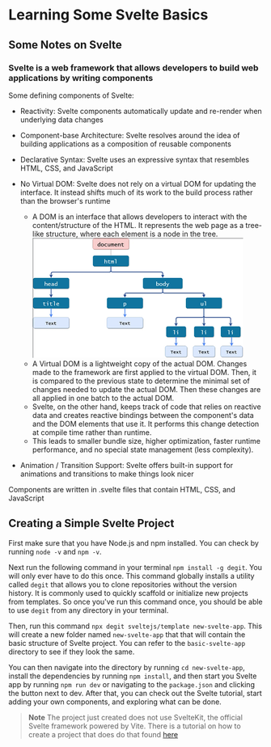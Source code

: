 # Learning Some Svelte Basics

## Some Notes on Svelte

### Svelte is a web framework that allows developers to build web applications by writing components

Some defining components of Svelte:

- Reactivity: Svelte components automatically update and re-render when underlying data changes
- Component-base Architecture: Svelte resolves around the idea of building applications as a composition of 
reusable components
- Declarative Syntax: Svelte uses an expressive syntax that resembles HTML, CSS, and JavaScript
- No Virtual DOM: Svelte does not rely on a virtual DOM for updating the interface. It instead shifts
much of its work to the build process rather than the browser's runtime

  - A DOM is an interface that allows developers to interact with the content/structure of the HTML.
It represents the web page as a tree-like structure, where each element is a node in the tree.
![img.png](img.png)
  - A Virtual DOM is a lightweight copy of the actual DOM. Changes made to the framework are first applied
to the virtual DOM. Then, it is compared to the previous state to determine the minimal set of changes needed
to update the actual DOM. Then these changes are all applied in one batch to the actual DOM.
  - Svelte, on the other hand, keeps track of code that relies on reactive data and creates reactive bindings 
between the component's data and the DOM elements that use it. It performs this change detection at compile time
rather than runtime.
  - This leads to smaller bundle size, higher optimization, faster runtime performance, and no special state
management (less complexity).
- Animation / Transition Support: Svelte offers built-in support for animations and transitions to make things look nicer

Components are written in .svelte files that contain HTML, CSS, and JavaScript

## Creating a Simple Svelte Project

First make sure that you have Node.js and npm installed. You can check by running `node -v` and `npm -v`. 

Next run the following command in your terminal `npm install -g degit`. You will only ever have to do this once. This
command globally installs a utility called `degit` that allows you to clone repositories without the version history. 
It is commonly used to quickly scaffold or initialize new projects from templates. So once you've run this command once,
you should be able to use `degit` from any directory in your terminal.

Then, run this command `npx degit sveltejs/template new-svelte-app`. This will create a new folder named `new-svelte-app` that 
that will contain the basic structure of Svelte project. You can refer to the `basic-svelte-app` directory to see if they
look the same.

You can then navigate into the directory by running `cd new-svelte-app`, install the dependencies by running `npm install`, 
and then start you Svelte app by running `npm run dev` or navigating to the `package.json` and clicking the button next 
to dev. After that, you can check out the Svelte tutorial, start adding your own components, and exploring what can be done.

> **Note**
> The project just created does not use SvelteKit, the official Svelte framework powered by Vite. There is a tutorial on
> how to create a project that does do that found [here](https://svelte.dev/blog/svelte-for-new-developers)